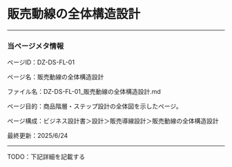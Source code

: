 # 販売動線の全体構造設計

---

### 当ページメタ情報

ページID：DZ-DS-FL-01

ページ名：販売動線の全体構造設計

ファイル名：DZ-DS-FL-01_販売動線の全体構造設計.md

ページ目的：商品階層・ステップ設計の全体図を示したページ。

ページ構成：ビジネス設計書＞設計＞販売導線設計＞販売動線の全体構造設計

最終更新：2025/6/24

---

TODO：下記詳細を記載する